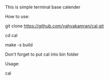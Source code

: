 This is simple terminal base calender

How to use:

git clone https://github.com/yahyakamran/cal.git

cd cal

make -s build 

Don't forget to put cal  into bin folder

Usage:

cal

